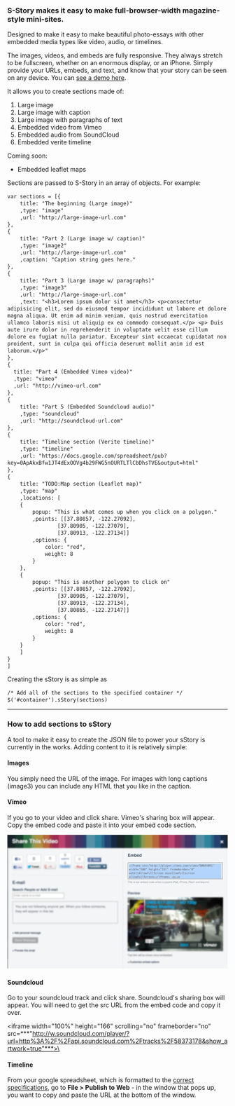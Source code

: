 ### S-Story makes it easy to make full-browser-width magazine-style mini-sites. 

Designed to make it easy to make beautiful photo-essays with other embedded media types like video, audio, or timelines.

The images, videos, and embeds are fully responsive. They always stretch to be fullscreen, whether on an enormous display, or an iPhone. Simply provide your URLs, embeds, and text, and know that your story can be seen on any device. You can [see a demo here](http://ejfox.github.com/sStory/).

It allows you to create sections made of:

1. Large image 
2. Large image with caption
3. Large image with paragraphs of text
4. Embedded video from Vimeo
5. Embedded audio from SoundCloud
7. Embedded verite timeline

Coming soon:

+ Embedded leaflet maps

Sections are passed to S-Story in an array of objects. For example:

    var sections = [{
        title: "The beginning (Large image)"
        ,type: "image"
        ,url: "http://large-image-url.com"
    },
    {
        title: "Part 2 (Large image w/ caption)"
        ,type: "image2"
        ,url: "http://large-image-url.com"
        ,caption: "Caption string goes here."
    },
    {
        title: "Part 3 (Large image w/ paragraphs)"
        ,type: "image3"
        ,url: "http://large-image-url.com"
        ,text: "<h3>Lorem ipsum dolor sit amet</h3> <p>consectetur adipisicing elit, sed do eiusmod tempor incididunt ut labore et dolore magna aliqua. Ut enim ad minim veniam, quis nostrud exercitation ullamco laboris nisi ut aliquip ex ea commodo consequat.</p> <p> Duis aute irure dolor in reprehenderit in voluptate velit esse cillum dolore eu fugiat nulla pariatur. Excepteur sint occaecat cupidatat non proident, sunt in culpa qui officia deserunt mollit anim id est laborum.</p>"
    },
    {
      title: "Part 4 (Embedded Vimeo video)"
      ,type: "vimeo"
      ,url: "http://vimeo-url.com"
    },
    {
        title: "Part 5 (Embedded Soundcloud audio)"
        ,type: "soundcloud"
        ,url: "http://soundcloud-url.com"
    },
    {
        title: "Timeline section (Verite timeline)"
        ,type: "timeline"
        ,url: "https://docs.google.com/spreadsheet/pub?key=0ApAkxBfw1JT4dExOOVg4b29FWG5nOURTLTlCbDhsTVE&output=html"
    },
	{
	    title: "TODO:Map section (Leaflet map)"
	    ,type: "map"
	    ,locations: [
	    {
	        popup: "This is what comes up when you click on a polygon."        
	        ,points: [[37.80857, -122.27092], 
	                [37.80905, -122.27079], 
	                [37.80913, -122.27134]]
	        ,options: {
	            color: "red",
	            weight: 8
	        }
	    },
	    {
	        popup: "This is another polygon to click on"        
	        ,points: [[37.80857, -122.27092], 
	                [37.80905, -122.27079], 
	                [37.80913, -122.27134],
	                [37.80865, -122.27147]]
	        ,options: {
	            color: "red",
	            weight: 8
	        }
	    }
	    ]
	}
    ]
    
Creating the sStory is as simple as
    
    /* Add all of the sections to the specified container */
    $('#container').sStory(sections)
    
---

### How to add sections to sStory

A tool to make it easy to create the JSON file to power your sStory is currently in the works. Adding content to it is relatively simple:

#### Images 
You simply need the URL of the image. For images with long captions (image3) you can include any HTML that you like in the caption. 

#### Vimeo
If you go to your video and click share. Vimeo's sharing box will appear. Copy the embed code and paste it into your embed code section.

![Vimeo howto](howto/howto-vimeo.png)

#### Soundcloud
Go to your soundcloud track and click share. Soundcloud's sharing box will appear. You will need to get the src URL from the embed code and copy it over.

\<iframe width="100%" height="166" scrolling="no" frameborder="no" src=***"http://w.soundcloud.com/player/?url=http%3A%2F%2Fapi.soundcloud.com%2Ftracks%2F58373178&show_artwork=true"***>\</iframe>

#### Timeline
From your google spreadsheet, which is formatted to the [correct specifications](https://docs.google.com/a/digitalartwork.net/previewtemplate?id=0AppSVxABhnltdEhzQjQ4MlpOaldjTmZLclQxQWFTOUE&mode=public), go to **File > Publish to Web** - in the window that pops up, you want to copy and paste the URL at the bottom of the window. 
